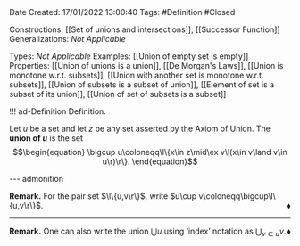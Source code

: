 <br />
<br />

Date Created: 17/01/2022 13:00:40
Tags: #Definition #Closed 


Constructions: [[Set of unions and intersections]], [[Successor Function]]
Generalizations: _Not Applicable_

Types: _Not Applicable_
Examples: [[Union of empty set is empty]]
Properties: [[Union of unions is a union]], [[De Morgan's Laws]], [[Union is monotone w.r.t. subsets]], [[Union with another set is monotone w.r.t. subsets]], [[Union of subsets is a subset of union]], [[Element of set is a subset of its union]], [[Union of set of subsets is a subset]]

!!! ad-Definition Definition.

Let $u$ be a set and let $z$ be any set asserted by the Axiom of Union. The **union of $u$** is the set
$$\begin{equation}
    \bigcup u\coloneqq\l\{x\in z\mid\ex v\l(x\in v\land v\in u\r)\r\}.
\end{equation}$$

--- admonition

**Remark.** For the pair set $\l\{u,v\r\}$, write $u\cup v\coloneqq\bigcup\l\{u,v\r\}$.<span style="float:right;">$\blacklozenge$</span>

---

**Remark.** One can also write the union $\bigcup u$ using $\textrm{`}$index$\textrm{'}$ notation as $\bigcup_{v\in u}v$.<span style="float:right;">$\blacklozenge$</span>
